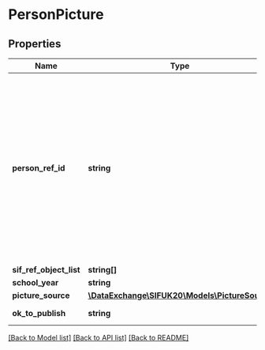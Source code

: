 # PersonPicture

## Properties
Name | Type | Description | Notes
------------ | ------------- | ------------- | -------------
**person_ref_id** | **string** | This is the GUID of the person whose picture this is. It is important to note that using the same GUID a person may have a LearnerPersonal record, a WorkforcePersonal record, and a ContactPersonal record all at the same time. This same picture is applicable regardless of the associated object type(s). | 
**sif_ref_object_list** | **string[]** |  | 
**school_year** | **string** |  | 
**picture_source** | [**\DataExchange\SIFUK20\Models\PictureSource**](PictureSource.md) |  | [optional] 
**ok_to_publish** | **string** | Can the picture be published? | [optional] 

[[Back to Model list]](../README.md#documentation-for-models) [[Back to API list]](../README.md#documentation-for-api-endpoints) [[Back to README]](../README.md)


